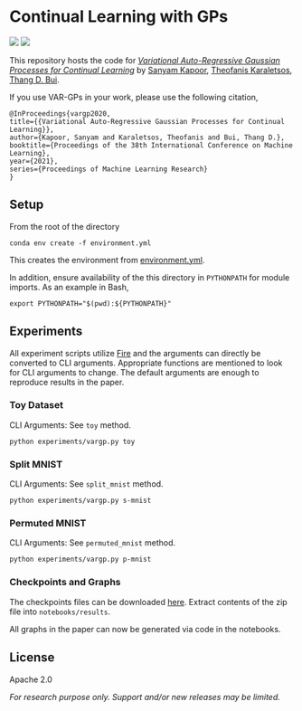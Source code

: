 # Continual Learning with GPs

[![](https://img.shields.io/badge/arXiv-2006.05468-red)](https://u.perhapsbay.es/vargp-arxiv)
[![](https://img.shields.io/badge/ICML-2021-brightgreen)](https://u.perhapsbay.es/vargp)

This repository hosts the code for 
[_Variational Auto-Regressive Gaussian Processes for Continual Learning_](https://u.perhapsbay.es/vargp-arxiv) 
by [Sanyam Kapoor](https://im.perhapsbay.es), 
[Theofanis Karaletsos](https://karaletsos.com),
[Thang D. Bui](https://thangbui.github.io).

If you use VAR-GPs in your work, please use the following citation,

```
@InProceedings{vargp2020, 
title={{Variational Auto-Regressive Gaussian Processes for Continual Learning}},
author={Kapoor, Sanyam and Karaletsos, Theofanis and Bui, Thang D.},
booktitle={Proceedings of the 38th International Conference on Machine Learning},
year={2021},
series={Proceedings of Machine Learning Research}
}
```

## Setup

From the root of the directory

```shell
conda env create -f environment.yml
```

This creates the environment from [environment.yml](./environment.yml).

In addition, ensure availability of the this directory in `PYTHONPATH`
for module imports. As an example in Bash,

```shell
export PYTHONPATH="$(pwd):${PYTHONPATH}"
```

## Experiments

All experiment scripts utilize [Fire](https://github.com/google/python-fire)
and the arguments can directly be converted to CLI arguments. Appropriate
functions are mentioned to look for CLI arguments to change. The default arguments are enough to reproduce results in the paper.

### Toy Dataset

CLI Arguments: See `toy` method.

```shell
python experiments/vargp.py toy
```

### Split MNIST

CLI Arguments: See `split_mnist` method.

```shell
python experiments/vargp.py s-mnist
```

### Permuted MNIST

CLI Arguments: See `permuted_mnist` method.

```shell
python experiments/vargp.py p-mnist
```

### Checkpoints and Graphs

The checkpoints files can be downloaded [here](https://u.perhapsbay.es/vargp-results). Extract
contents of the zip file into `notebooks/results`.

All graphs in the paper can now be generated via code in the notebooks.

## License

Apache 2.0

_For research purpose only. Support and/or new releases may be limited._
